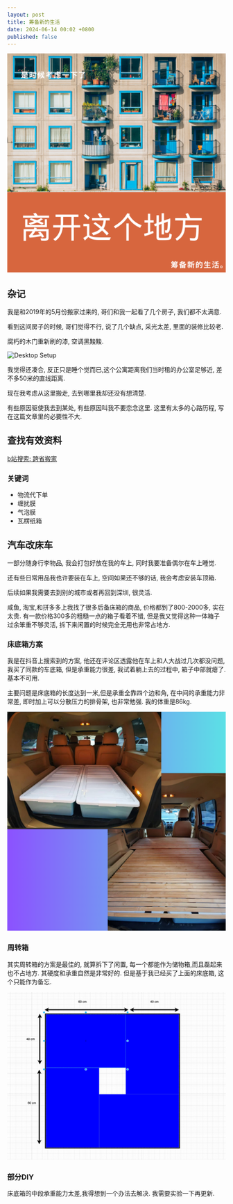 ```yaml
---
layout: post
title: 筹备新的生活
date: 2024-06-14 00:02 +0800
published: false
---
```


![Apartments, Architecture, Balconies image. Free for use.](https://github.com/lyleLH/image-repo/blob/master/images/Orange%20Bold%20and%20Dynamic%20Photo%20Greeting%20Oktoberfest%20Instagram%20Post.png?raw=true)

<!-- ![Apartments, Architecture, Balconies image. Free for use.](https://cdn.pixabay.com/photo/2016/11/21/15/09/apartments-1845884_1280.jpg) -->

## 杂记

我是和2019年的5月份搬家过来的, 哥们和我一起看了几个房子, 我们都不太满意.

看到这间房子的时候, 哥们觉得不行, 说了几个缺点, 采光太差, 里面的装修比较老. 

腐朽的木门重新刷的漆, 空调黑黢黢.

![Desktop Setup](https://lh3.googleusercontent.com/pw/AP1GczPOnPeMfRIu8Zekcd94AutS7YwkzJL0spMkPm3iLyFfuJUB_M-cJ4pywXn7CV_WJfXQJtMLpwp23M7l-gRuyo17TjbG1sxyE18K8WU9r-4Y7yr7yyjE4ebTRTBZB4aCfQtNUAgYIrLRx20Zan9xzlbq=w1488-h1984-s-no-gm?authuser=0)

我觉得还凑合, 反正只是睡个觉而已,这个公寓距离我们当时租的办公室足够近, 差不多50米的直线距离.

现在我考虑从这里搬走, 去到哪里我却还没有想清楚.

有些原因驱使我去到某处, 有些原因叫我不要恋念这里. 这里有太多的心路历程, 写在这篇文章里的必要性不大.


## 查找有效资料

[b站搜索: 跨省搬家](https://search.bilibili.com/all?keyword=%E8%B7%A8%E7%9C%81%E6%90%AC%E5%AE%B6&from_source=webtop_search&spm_id_from=333.999&search_source=5)

### 关键词

- 物流代下单
- 缠扰膜
- 气泡膜
- 瓦楞纸箱

## 汽车改床车

一部分随身行李物品, 我会打包好放在我的车上, 同时我要准备偶尔在车上睡觉.

还有些日常用品我也许要装在车上, 空间如果还不够的话, 我会考虑安装车顶箱.

后续如果我需要去到别的城市或者再回到深圳, 很灵活.

咸鱼, 淘宝,和拼多多上我找了很多后备床箱的商品, 价格都到了800-2000多, 实在太贵. 有一款价格300多的粗糙一点的箱子看着不错, 但是我又觉得这种一体箱子过余笨重不够灵活, 拆下来闲置的时候完全无用也非常占地方.


### 床底箱方案

我是在抖音上搜索到的方案, 他还在评论区透露他在车上和人大战过几次都没问题, 我买了同款的车底箱, 但是承重能力很差, 我试着躺上去的过程中, 箱子中部就瘪了.基本不可用.

主要问题是床底箱的长度达到一米,但是承重全靠四个边和角, 在中间的承重能力非常差, 即时加上可以分散压力的排骨架, 也非常勉强. 我的体重是86kg.

![床底箱方案](https://github.com/lyleLH/image-repo/blob/master/images/%E6%9C%AA%E5%91%BD%E5%90%8D%E7%9A%84%E8%AE%BE%E8%AE%A1.png?raw=true)

### 周转箱

其实周转箱的方案是最佳的, 就算拆下了闲置, 每一个都能作为储物箱,而且磊起来也不占地方. 其硬度和承重自然是非常好的. 但是基于我已经买了上面的床底箱, 这个只能作为备忘.

![周转箱方案](https://github.com/lyleLH/image-repo/blob/master/images/SCR-20240617-tzbj.png?raw=true)

### 部分DIY

床底箱的中段承重能力太差,我得想到一个办法去解决. 我需要实验一下再更新.
